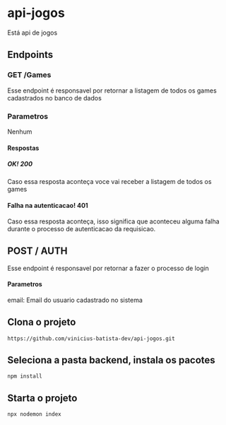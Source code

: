 # api-jogos
Está api de jogos

## Endpoints

### GET /Games
Esse endpoint é responsavel por retornar a listagem de todos os games cadastrados no banco de dados

### Parametros
Nenhum
#### Respostas

##### OK! 200
Caso essa resposta aconteça voce vai receber a listagem de todos os games

#### Falha na autenticacao! 401
Caso essa resposta aconteça, isso significa que aconteceu alguma falha durante o processo de autenticacao da requisicao.

## POST / AUTH

Esse endpoint é responsavel por retornar a fazer o processo de login

#### Parametros

email: Email do usuario cadastrado no sistema

## Clona o projeto 

    https://github.com/vinicius-batista-dev/api-jogos.git

## Seleciona a pasta backend, instala os pacotes

    npm install

## Starta o projeto

    npx nodemon index